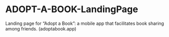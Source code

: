 # ADOPT-A-BOOK-LandingPage
Landing page for “Adopt a Book”: a mobile app that facilitates book sharing among friends. (adoptabook.app)
